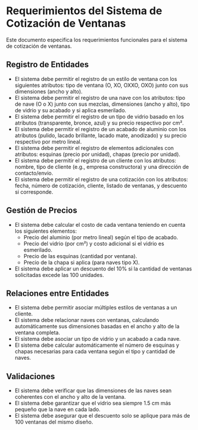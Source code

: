 # Requerimientos del Sistema de Cotización de Ventanas

Este documento especifica los requerimientos funcionales para el sistema de cotización de ventanas.

## Registro de Entidades

- El sistema debe permitir el registro de un estilo de ventana con los siguientes atributos: tipo de ventana (O, XO, OXXO, OXO) junto con sus dimensiones (ancho y alto).
- El sistema debe permitir el registro de una nave con los atributos: tipo de nave (O o X) junto con sus mezclas, dimensiones (ancho y alto), tipo de vidrio y su acabado y si aplica  esmerilado.
- El sistema debe permitir el registro de un tipo de vidrio basado en los atributos (transparente, bronce, azul) y su precio respectivo por cm².
- El sistema debe permitir el registro de un acabado de aluminio con los atributos (pulido, lacado brillante, lacado mate, anodizado) y su precio respectivo por metro lineal.
- El sistema debe permitir el registro de elementos adicionales con atributos: esquinas (precio por unidad), chapas (precio por unidad).
- El sistema debe permitir el registro de un cliente con los atributos: nombre, tipo de cliente (e.g., empresa constructora) y una dirección de contacto/envio.
- El sistema debe permitir el registro de una cotización con los atributos: fecha, número de cotización, cliente, listado de ventanas, y descuento si corresponde.

## Gestión de Precios

- El sistema debe calcular el costo de cada ventana teniendo en cuenta los siguientes elementos:
  - Precio del aluminio (por metro lineal) según el tipo de acabado.
  - Precio del vidrio (por cm²) y costo adicional si el vidrio es esmerilado.
  - Precio de las esquinas (cantidad por ventana).
  - Precio de la chapa si aplica (para naves tipo X).
- El sistema debe aplicar un descuento del 10% si la cantidad de ventanas solicitadas excede las 100 unidades.

## Relaciones entre Entidades

- El sistema debe permitir asociar múltiples estilos de ventanas a un cliente.
- El sistema debe relacionar naves con ventanas, calculando automáticamente sus dimensiones basadas en el ancho y alto de la ventana completa.
- El sistema debe asociar un tipo de vidrio y un acabado a cada nave.
- El sistema debe calcular automáticamente el número de esquinas y chapas necesarias para cada ventana según el tipo y cantidad de naves.

## Validaciones

- El sistema debe verificar que las dimensiones de las naves sean coherentes con el ancho y alto de la ventana.
- El sistema debe garantizar que el vidrio sea siempre 1.5 cm más pequeño que la nave en cada lado.
- El sistema debe asegurar que el descuento solo se aplique para más de 100 ventanas del mismo diseño.

